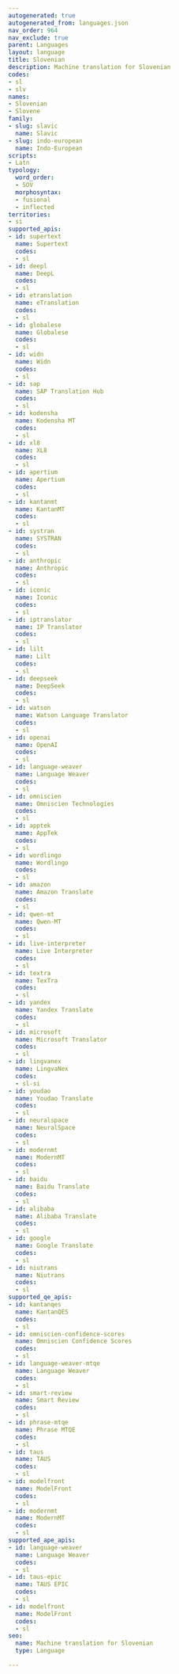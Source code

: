 ```yaml
---
autogenerated: true
autogenerated_from: languages.json
nav_order: 964
nav_exclude: true
parent: Languages
layout: language
title: Slovenian
description: Machine translation for Slovenian
codes:
- sl
- slv
names:
- Slovenian
- Slovene
family:
- slug: slavic
  name: Slavic
- slug: indo-european
  name: Indo-European
scripts:
- Latn
typology:
  word_order:
  - SOV
  morphosyntax:
  - fusional
  - inflected
territories:
- si
supported_apis:
- id: supertext
  name: Supertext
  codes:
  - sl
- id: deepl
  name: DeepL
  codes:
  - sl
- id: etranslation
  name: eTranslation
  codes:
  - sl
- id: globalese
  name: Globalese
  codes:
  - sl
- id: widn
  name: Widn
  codes:
  - sl
- id: sap
  name: SAP Translation Hub
  codes:
  - sl
- id: kodensha
  name: Kodensha MT
  codes:
  - sl
- id: xl8
  name: XL8
  codes:
  - sl
- id: apertium
  name: Apertium
  codes:
  - sl
- id: kantanmt
  name: KantanMT
  codes:
  - sl
- id: systran
  name: SYSTRAN
  codes:
  - sl
- id: anthropic
  name: Anthropic
  codes:
  - sl
- id: iconic
  name: Iconic
  codes:
  - sl
- id: iptranslator
  name: IP Translator
  codes:
  - sl
- id: lilt
  name: Lilt
  codes:
  - sl
- id: deepseek
  name: DeepSeek
  codes:
  - sl
- id: watson
  name: Watson Language Translator
  codes:
  - sl
- id: openai
  name: OpenAI
  codes:
  - sl
- id: language-weaver
  name: Language Weaver
  codes:
  - sl
- id: omniscien
  name: Omniscien Technologies
  codes:
  - sl
- id: apptek
  name: AppTek
  codes:
  - sl
- id: wordlingo
  name: Wordlingo
  codes:
  - sl
- id: amazon
  name: Amazon Translate
  codes:
  - sl
- id: qwen-mt
  name: Qwen-MT
  codes:
  - sl
- id: live-interpreter
  name: Live Interpreter
  codes:
  - sl
- id: textra
  name: TexTra
  codes:
  - sl
- id: yandex
  name: Yandex Translate
  codes:
  - sl
- id: microsoft
  name: Microsoft Translator
  codes:
  - sl
- id: lingvanex
  name: LingvaNex
  codes:
  - sl-si
- id: youdao
  name: Youdao Translate
  codes:
  - sl
- id: neuralspace
  name: NeuralSpace
  codes:
  - sl
- id: modernmt
  name: ModernMT
  codes:
  - sl
- id: baidu
  name: Baidu Translate
  codes:
  - sl
- id: alibaba
  name: Alibaba Translate
  codes:
  - sl
- id: google
  name: Google Translate
  codes:
  - sl
- id: niutrans
  name: Niutrans
  codes:
  - sl
supported_qe_apis:
- id: kantanqes
  name: KantanQES
  codes:
  - sl
- id: omniscien-confidence-scores
  name: Omniscien Confidence Scores
  codes:
  - sl
- id: language-weaver-mtqe
  name: Language Weaver
  codes:
  - sl
- id: smart-review
  name: Smart Review
  codes:
  - sl
- id: phrase-mtqe
  name: Phrase MTQE
  codes:
  - sl
- id: taus
  name: TAUS
  codes:
  - sl
- id: modelfront
  name: ModelFront
  codes:
  - sl
- id: modernmt
  name: ModernMT
  codes:
  - sl
supported_ape_apis:
- id: language-weaver
  name: Language Weaver
  codes:
  - sl
- id: taus-epic
  name: TAUS EPIC
  codes:
  - sl
- id: modelfront
  name: ModelFront
  codes:
  - sl
seo:
  name: Machine translation for Slovenian
  type: Language

---
```


